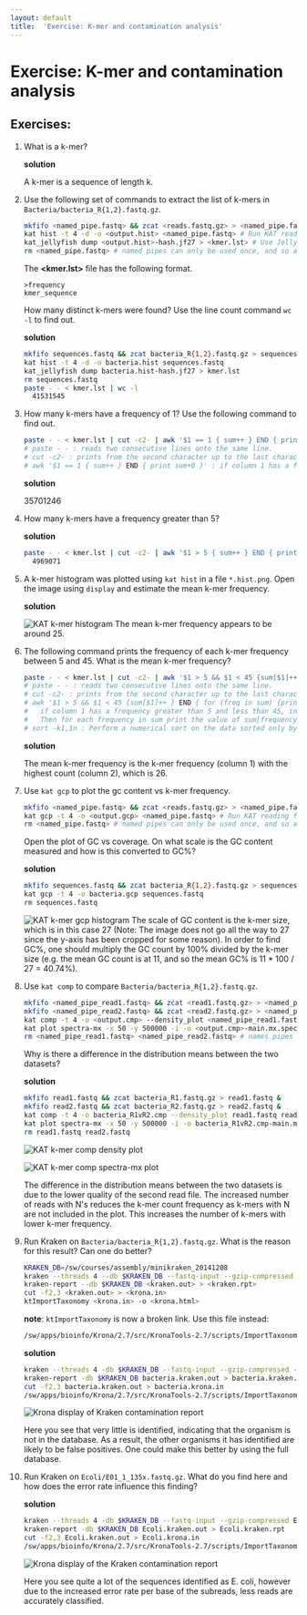 ```yaml
---
layout: default
title:  'Exercise: K-mer and contamination analysis'
---
```


# Exercise: K-mer and contamination analysis

## Exercises:

1. What is a k-mer?

	**solution**
	
	A k-mer is a sequence of length k.

2. Use the following set of commands to extract the list of k-mers in `Bacteria/bacteria_R{1,2}.fastq.gz`.
	
	```bash
	mkfifo <named_pipe.fastq> && zcat <reads.fastq.gz> > <named_pipe.fastq> & # Make a named pipe and run in the background
	kat hist -t 4 -d -o <output.hist> <named_pipe.fastq> # Run KAT reading from the named pipe
	kat_jellyfish dump <output.hist>-hash.jf27 > <kmer.lst> # Use Jellyfish to print out a human readable list
	rm <named_pipe.fastq> # named pipes can only be used once, and so are removed after use.
	```
	The **<kmer.lst>** file has the following format.
	```
	>frequency
	kmer_sequence
	```
	How many distinct k-mers were found? Use the line count command `wc -l` to find out.

	**solution**
	
	```bash
	mkfifo sequences.fastq && zcat bacteria_R{1,2}.fastq.gz > sequences.fastq &
	kat hist -t 4 -d -o bacteria.hist sequences.fastq
	kat_jellyfish dump bacteria.hist-hash.jf27 > kmer.lst
	rm sequences.fastq
	paste - - < kmer.lst | wc -l
	  41531545
	```

3. How many k-mers have a frequency of 1?  Use the following command to find out.
	```bash
	paste - - < kmer.lst | cut -c2- | awk '$1 == 1 { sum++ } END { print sum+0 }'
	# paste - - : reads two consecutive lines onto the same line.
	# cut -c2- : prints from the second character up to the last character in a line.
	# awk '$1 == 1 { sum++ } END { print sum+0 }' : if column 1 has a frequency of 1, increase the variable "sum". Print the value of "sum" at the end.
	```
	
	**solution**
	
	35701246

4. How many k-mers have a frequency greater than 5?
	
	**solution**
	
	```bash
	paste - - < kmer.lst | cut -c2- | awk '$1 > 5 { sum++ } END { print sum+0 }'
	  4969071
	```

5. A k-mer histogram was plotted using `kat hist` in a file `*.hist.png`. Open the image using `display` and estimate the mean k-mer frequency.
	
	**solution**
	
	![KAT k-mer histogram](images/bacteria.hist.png)
	The mean k-mer frequency appears to be around 25.

6. The following command prints the frequency of each k-mer frequency between 5 and 45. What is the mean k-mer frequency?
	```bash
	paste - - < kmer.lst | cut -c2- | awk '$1 > 5 && $1 < 45 {sum[$1]++ } END { for (freq in sum) {print freq" "sum[freq]} }' | sort -k1,1n
	# paste - - : reads two consecutive lines onto the same line.
	# cut -c2- : prints from the second character up to the last character in a line.
	# awk '$1 > 5 && $1 < 45 {sum[$1]++ } END { for (freq in sum) {print freq" "sum[freq]} }' :
	# 	if column 1 has a frequency greater than 5 and less than 45, increase the value of the array "sum[frequency]" by 1.
	# 	Then for each frequency in sum print the value of sum[frequency] at the end.
	# sort -k1,1n : Perform a numerical sort on the data sorted only by column 1
	```
	
	**solution**
	
	The mean k-mer frequency is the k-mer frequency (column 1) with the highest count (column 2), which is 26.

7. Use `kat gcp` to plot the gc content vs k-mer frequency.
	```bash
	mkfifo <named_pipe.fastq> && zcat <reads.fastq.gz> > <named_pipe.fastq> & # Make a named pipe and run in the background
	kat gcp -t 4 -o <output.gcp> <named_pipe.fastq> # Run KAT reading from the named pipe
	rm <named_pipe.fastq> # named pipes can only be used once, and so are removed after use.
	```
	Open the plot of GC vs coverage. On what scale is the GC content measured and how is this converted to GC%?

	**solution**
	
	```bash
	mkfifo sequences.fastq && zcat bacteria_R{1,2}.fastq.gz > sequences.fastq &
	kat gcp -t 4 -o bacteria.gcp sequences.fastq
	rm sequences.fastq
	```
	
	![KAT k-mer gcp histogram](images/bacteria.gcp.mx.png)
	The scale of GC content is the k-mer size, which is in this case 27 (Note: The image
	does not go all the way to 27 since the y-axis has been cropped for some reason).
	In order to find GC%, one should multiply the GC count by 100% divided by the k-mer size
	(e.g. the mean GC count is at 11, and so the mean GC% is 11 * 100 / 27 = 40.74%). 	 

8. Use `kat comp` to compare `Bacteria/bacteria_R{1,2}.fastq.gz`.
	```bash
	mkfifo <named_pipe_read1.fastq> && zcat <read1.fastq.gz> > <named_pipe_read1.fastq> & # Make a named pipe for read 1 and run in background
	mkfifo <named_pipe_read2.fastq> && zcat <read2.fastq.gz> > <named_pipe_read2.fastq> & # Make a named pipe for read 2 and run in background
	kat comp -t 4 -o <output.cmp> --density_plot <named_pipe_read1.fastq> <named_pipe_read2.fastq> # run KAT on the named pipes and print a density plot
	kat plot spectra-mx -x 50 -y 500000 -i -o <output.cmp>-main.mx.spectra-mx.png <output.cmp>-main.mx # Make a spectra-mx plot
	rm <named_pipe_read1.fastq> <named_pipe_read2.fastq> # names pipes can only be used once, and so are removed after use
	```

	Why is there a difference in the distribution means between the two datasets?

	**solution**
	
	```bash
	mkfifo read1.fastq && zcat bacteria_R1.fastq.gz > read1.fastq &
	mkfifo read2.fastq && zcat bacteria_R2.fastq.gz > read2.fastq &
	kat comp -t 4 -o bacteria_R1vR2.cmp --density_plot read1.fastq read2.fastq
	kat plot spectra-mx -x 50 -y 500000 -i -o bacteria_R1vR2.cmp-main.mx.spectra-mx.png bacteria_R1vR2.cmp-main.mx
	rm read1.fastq read2.fastq
	```
	
	![KAT k-mer comp density plot](images/bacteria_R1vsR1.cmp-main.mx.density.png)
	
	![KAT k-mer comp spectra-mx plot](images/bacteria_R1vsR2.cmp-main.mx.spectra-mx.png)
	
	The difference in the distribution means between the two datasets is due to the lower quality
	of the second read file. The increased number of reads with N's reduces the k-mer count frequency
	as k-mers with N are not included in the plot. This increases the number of k-mers with
	lower k-mer frequency.

9. Run Kraken on `Bacteria/bacteria_R{1,2}.fastq.gz`. What is the reason for this result? Can one do better?
	```bash
	KRAKEN_DB=/sw/courses/assembly/minikraken_20141208
	kraken --threads 4 --db $KRAKEN_DB --fastq-input --gzip-compressed --paired <read_{1,2}.fastq.gz> > <kraken.out>
	kraken-report --db $KRAKEN_DB <kraken.out> > <kraken.rpt>
	cut -f2,3 <kraken.out> > <krona.in>
	ktImportTaxonomy <krona.in> -o <krona.html>
	```

	**note**: `ktImportTaxonomy` is now a broken link. Use this file instead:
	```bash
	/sw/apps/bioinfo/Krona/2.7/src/KronaTools-2.7/scripts/ImportTaxonomy.pl
	```

	**solution**
	
	```bash
	kraken --threads 4 -db $KRAKEN_DB --fastq-input --gzip-compressed --paired bacteria_R{1,2}.fastq.gz > bacteria.kraken.out
	kraken-report -db $KRAKEN_DB bacteria.kraken.out > bacteria.kraken.rpt
	cut -f2,3 bacteria.kraken.out > bacteria.krona.in
	/sw/apps/bioinfo/Krona/2.7/src/KronaTools-2.7/scripts/ImportTaxonomy.pl bacteria.krona.in -o bacteria.krona.html
	```
	
	![Krona display of Kraken contamination report](images/bacteria.kraken.svg)
	
	Here you see that very little is identified, indicating that the organism is not in the
	database. As a result, the other organisms it has identified are likely to be false positives.
	One could make this better by using the full database.

10. Run Kraken on `Ecoli/E01_1_135x.fastq.gz`. What do you find here and how does the error rate influence this finding?

	**solution**
	
	```bash
	kraken --threads 4 -db $KRAKEN_DB --fastq-input --gzip-compressed E01_1_135x.fastq.gz > Ecoli.kraken.out
	kraken-report -db $KRAKEN_DB Ecoli.kraken.out > Ecoli.kraken.rpt
	cut -f2,3 Ecoli.kraken.out > Ecoli.krona.in
	/sw/apps/bioinfo/Krona/2.7/src/KronaTools-2.7/scripts/ImportTaxonomy.pl Ecoli.krona.in -o Ecoli.krona.html
	```
	
	![Krona display of the Kraken contamination report](images/Ecoli.kraken.svg)
	
	Here you see quite a lot of the sequences identified as E. coli, however due to
	the increased error rate per base of the subreads, less reads are accurately classified.  
